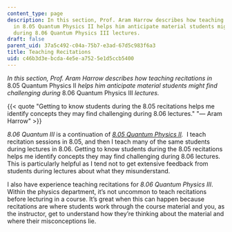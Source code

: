 ```yaml
---
content_type: page
description: In this section, Prof. Aram Harrow describes how teaching recitations
  in 8.05 Quantum Physics II helps him anticipate material students might find challenging
  during 8.06 Quantum Physics III lectures.
draft: false
parent_uid: 37a5c492-c04a-75b7-e3ad-67d5c983f6a3
title: Teaching Recitations
uid: c46b3d3e-bcda-4e5e-a752-5e1d5ccb5400
---
```

_In this section, Prof. Aram Harrow describes how teaching recitations in_ 8.05 Quantum Physics II _helps him anticipate material students might find challenging during_ 8.06 Quantum Physics III _lectures._

{{< quote "Getting to know students during the 8.05 recitations helps me identify concepts they may find challenging during 8.06 lectures." "— Aram Harrow" >}}

_8.06 Quantum III_ is a continuation of [_8.05 Quantum Physics II_](/courses/8-05-quantum-physics-ii-fall-2013)_._  I teach recitation sessions in 8.05, and then I teach many of the same students during lectures in 8.06. Getting to know students during the 8.05 recitations helps me identify concepts they may find challenging during 8.06 lectures. This is particularly helpful as I tend not to get extensive feedback from students during lectures about what they misunderstand.

I also have experience teaching recitations for _8.06 Quantum Physics III_. Within the physics department, it’s not uncommon to teach recitations before lecturing in a course. It’s great when this can happen because recitations are where students work through the course material and you, as the instructor, get to understand how they’re thinking about the material and where their misconceptions lie.